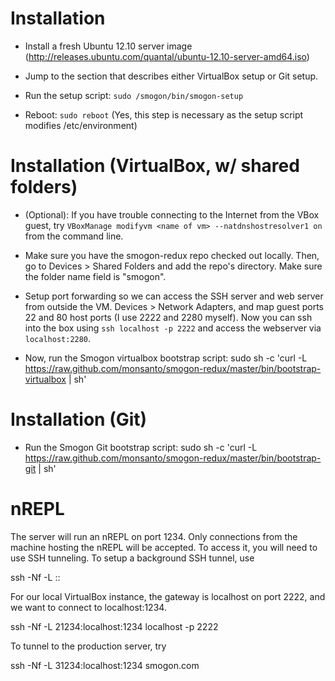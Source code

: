 
Installation
============

- Install a fresh Ubuntu 12.10 server image
  (http://releases.ubuntu.com/quantal/ubuntu-12.10-server-amd64.iso)
  
- Jump to the section that describes either VirtualBox setup or Git setup.

- Run the setup script: `sudo /smogon/bin/smogon-setup`

- Reboot: `sudo reboot`
  (Yes, this step is necessary as the setup script modifies /etc/environment)
 

Installation (VirtualBox, w/ shared folders)
============================================

- (Optional): If you have trouble connecting to the Internet from the VBox
  guest, try `VBoxManage modifyvm <name of vm> --natdnshostresolver1 on` from
  the command line.

- Make sure you have the smogon-redux repo checked out locally. Then, go to
  Devices > Shared Folders and add the repo's directory. Make sure the folder
  name field is "smogon".

- Setup port forwarding so we can access the SSH server and web server from
  outside the VM. Devices > Network Adapters, and map guest ports 22 and 80 host
  ports (I use 2222 and 2280 myself). Now you can ssh into the box
  using `ssh localhost -p 2222` and access the webserver via `localhost:2280`.

- Now, run the Smogon virtualbox bootstrap script:
  sudo sh -c 'curl -L https://raw.github.com/monsanto/smogon-redux/master/bin/bootstrap-virtualbox | sh'

  
Installation (Git)
==================

- Run the Smogon Git bootstrap script:
  sudo sh -c 'curl -L https://raw.github.com/monsanto/smogon-redux/master/bin/bootstrap-git | sh'

  
nREPL
=====

The server will run an nREPL on port 1234. Only connections from the machine
hosting the nREPL will be accepted. To access it, you will need to use SSH
tunneling. To setup a background SSH tunnel, use

  ssh -Nf -L <local port>:<destination>:<remote-port> <gateway>
  
For our local VirtualBox instance, the gateway is localhost on port 2222, and we
want to connect to localhost:1234.

  ssh -Nf -L 21234:localhost:1234 localhost -p 2222

To tunnel to the production server, try

  ssh -Nf -L 31234:localhost:1234 smogon.com

